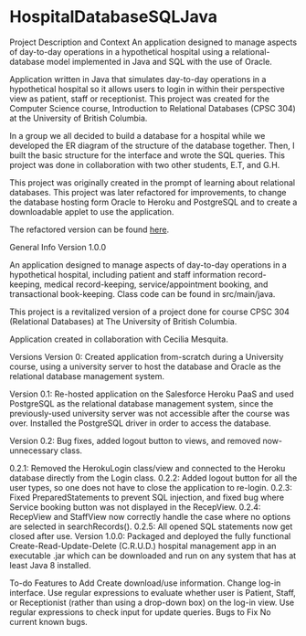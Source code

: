 # HospitalDatabaseSQLJava

Project Description and Context
An application designed to manage aspects of day-to-day operations in a hypothetical hospital using a relational-database
model implemented in Java and SQL with the use of Oracle.

Application written in Java that simulates day-to-day operations in a hypothetical hospital so it allows users to login 
in within their perspective view as patient, staff or receptionist. This project was created for the Computer Science course,
Introduction to Relational Databases (CPSC 304) at the University of British Columbia.

In a group we all decided to build a database for a hospital while we developed the ER diagram of the structure of the
database together. Then, I built the basic structure for the interface and wrote the SQL queries. This project was done in
collaboration with two other students, E.T, and G.H.

This project was originally created in the prompt of learning about relational databases. This project was later refactored 
for improvements, to change the database hosting form Oracle to Heroku and PostgreSQL and to create a downloadable applet to 
use the application.

The refactored version can be found [here](https://github.com/erictepper/hospital-universal-manager).

General Info
Version 1.0.0

An application designed to manage aspects of day-to-day operations in a hypothetical hospital, including patient and staff information record-keeping, medical record-keeping, service/appointment booking, and transactional book-keeping. Class code can be found in src/main/java.

This project is a revitalized version of a project done for course CPSC 304 (Relational Databases) at The University of British Columbia.

Application created in collaboration with Cecilia Mesquita.

Versions
Version 0: Created application from-scratch during a University course, using a university server to host the database and Oracle as the relational database management system.

Version 0.1: Re-hosted application on the Salesforce Heroku PaaS and used PostgreSQL as the relational database management system, since the previously-used university server was not accessible after the course was over. Installed the PostgreSQL driver in order to access the database.

Version 0.2: Bug fixes, added logout button to views, and removed now-unnecessary class.

0.2.1: Removed the HerokuLogin class/view and connected to the Heroku database directly from the Login class.
0.2.2: Added logout button for all the user types, so one does not have to close the application to re-login.
0.2.3: Fixed PreparedStatements to prevent SQL injection, and fixed bug where Service booking button was not displayed in the RecepView.
0.2.4: RecepView and StaffView now correctly handle the case where no options are selected in searchRecords().
0.2.5: All opened SQL statements now get closed after use.
Version 1.0.0: Packaged and deployed the fully functional Create-Read-Update-Delete (C.R.U.D.) hospital management app in an executable .jar which can be downloaded and run on any system that has at least Java 8 installed.

To-do
Features to Add
Create download/use information.
Change log-in interface.
Use regular expressions to evaluate whether user is Patient, Staff, or Receptionist (rather than using a drop-down box) on the log-in view.
Use regular expressions to check input for update queries.
Bugs to Fix
No current known bugs.
